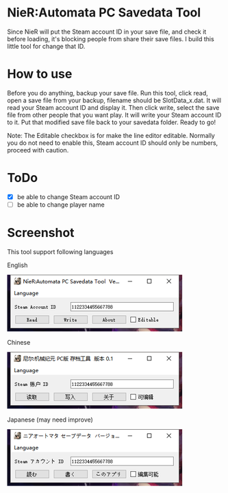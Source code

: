 # NieR:Automata PC Savedata Tool
Since NieR will put the Steam account ID in your save file, and check it before loading, it's blocking people from share their save files. 
I build this little tool for change that ID.

# How to use
Before you do anything, backup your save file.
Run this tool, click read, open a save file from your backup, filename should be SlotData_x.dat.
It will read your Steam account ID and display it.
Then click write, select the save file from other people that you want play.
It will write your Steam account ID to it.
Put that modified save file back to your savedata folder.
Ready to go!

Note:
The Editable checkbox is for make the line editor editable.
Normally you do not need to enable this, Steam account ID should only be numbers, proceed with caution.

# ToDo
- [x] be able to change Steam account ID
- [ ] be able to change player name

# Screenshot

This tool support following languages

English

![eng](https://raw.githubusercontent.com/424778940z/nier_automata_pc_savedata_tool/master/screenshot/eng.png)

Chinese

![chs](https://raw.githubusercontent.com/424778940z/nier_automata_pc_savedata_tool/master/screenshot/chs.png)

Japanese (may need improve)

![jpn](https://raw.githubusercontent.com/424778940z/nier_automata_pc_savedata_tool/master/screenshot/jpn.png)